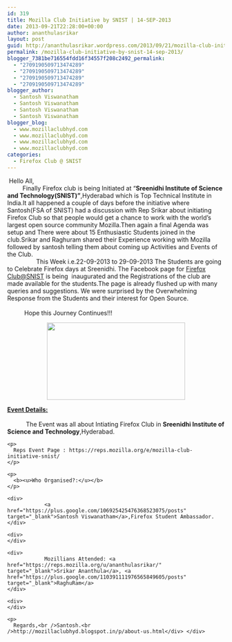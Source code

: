 ```yaml
---
id: 319
title: Mozilla Club Initiative by SNIST | 14-SEP-2013
date: 2013-09-21T22:28:00+00:00
author: ananthulasrikar
layout: post
guid: http://ananthulasrikar.wordpress.com/2013/09/21/mozilla-club-initiative-by-snist-14-sep-2013/
permalink: /mozilla-club-initiative-by-snist-14-sep-2013/
blogger_7381be716554fdd16f34557f208c2492_permalink:
  - "2709190509713474289"
  - "2709190509713474289"
  - "2709190509713474289"
  - "2709190509713474289"
blogger_author:
  - Santosh Viswanatham
  - Santosh Viswanatham
  - Santosh Viswanatham
  - Santosh Viswanatham
blogger_blog:
  - www.mozillaclubhyd.com
  - www.mozillaclubhyd.com
  - www.mozillaclubhyd.com
  - www.mozillaclubhyd.com
categories:
  - Firefox Club @ SNIST
---
```

<div dir="ltr" style="text-align:left;">
   Hello All,<br />         Finally Firefox club is being Initiated at &#8220;<b>Sreenidhi Institute of Science and Technology(SNIST)&#8221;</b>,Hyderabad which is Top Technical Institute in India.It all happened a couple of days before the initiative where Santosh(FSA of SNIST) had a discussion with Rep Srikar about initiating Firefox Club so that people would get a chance to work with the world&#8217;s largest open source community Mozilla.Then again a final Agenda was setup and There were about 15 Enthusiastic Students joined in the club.Srikar and Raghuram shared their Experience working with Mozilla followed by santosh telling them about coming up Activities and Events of the Club.<br />                 This Week i.e.22-09-2013 to 29-09-2013 The Students are going to Celebrate Firefox days at Sreenidhi. The Facebook page for <a href="https://www.facebook.com/ffsnist" target="_blank">Firefox Club@SNIST</a> is being  inaugurated and the Registrations of the club are made available for the students.The page is already flushed up with many queries and suggestions. We were surprised by the Overwhelming Response from the Students and their interest for Open Source.<br />      <br />          Hope this Journey Continues!!!</p> 
  
  <div class="separator" style="clear:both;text-align:center;">
  </div>
  
  <div class="separator" style="clear:both;text-align:center;">
    <a href="http://ananthulasrikar.files.wordpress.com/2013/09/f03bb-ffclub.jpg" style="margin-left:1em;margin-right:1em;"><img border="0" height="179" src="http://ananthulasrikar.files.wordpress.com/2013/09/f03bb-ffclub.jpg?w=300" width="320" /></a>
  </div>
  
  <p>
  </p>
  
  <div>
  </div>
  
  <div>
    <u><b></b></u><u><b>Event Details:</b></u><br /><u><b><br /></b></u>           The Event was all about Intiating Firefox Club in <b>Sreenidhi Institute of Science and Technology</b>,Hyderabad.</p> 
    
    <p>
      Reps Event Page : https://reps.mozilla.org/e/mozilla-club-initiative-snist/
    </p>
    
    <p>
      <b><u>Who Organised?:</u></b>
    </p>
    
    <div>
                <a href="https://plus.google.com/106925425476368523075/posts" target="_blank">Santosh Viswanatham</a>,Firefox Student Ambassador.
    </div>
    
    <div>
    </div>
    
    <div>
                Mozillians Attended: <a href="https://reps.mozilla.org/u/ananthulasrikar/" target="_blank">Srikar Ananthula</a>, <a href="https://plus.google.com/110391111976565849605/posts" target="_blank">RaghuRam</a>
    </div>
    
    <div>
    </div>
    
    <p>
      Regards,<br />Santosh.<br />http://mozillaclubhyd.blogspot.in/p/about-us.html</div> </div>